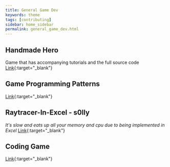 ```yaml
---
title: General Game Dev
keywords: theme
tags: [contributing]
sidebar: home_sidebar
permalink: general_game_dev.html
---
```


## Handmade Hero
Game that has accompanying tutorials and the full source code
[Link](https://handmadehero.org/){:target="_blank"}

## Game Programming Patterns
[Link](http://gameprogrammingpatterns.com/contents.html){:target="_blank"}

## Raytracer-In-Excel - s0lly
*It's slow and eats up all your memory and cpu due to being implemented in Excel*
[Link](https://github.com/s0lly/Raytracer-In-Excel){:target="_blank"}

## Coding Game
[Link](https://www.codingame.com/start){:target="_blank"}